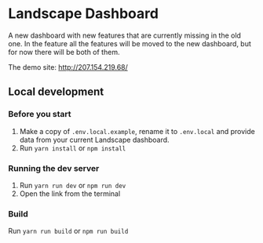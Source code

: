 # Landscape Dashboard

A new dashboard with new features that are currently missing in the old one. In the feature all the features will be moved to the new dashboard, but for now there will be both of them.

The demo site: http://207.154.219.68/

## Local development

### Before you start

1. Make a copy of `.env.local.example`, rename it to `.env.local` and provide data from your current Landscape dashboard.
2. Run `yarn install` or `npm install`

### Running the dev server

1. Run `yarn run dev` or `npm run dev`
2. Open the link from the terminal

### Build

Run `yarn run build` or `npm run build`
